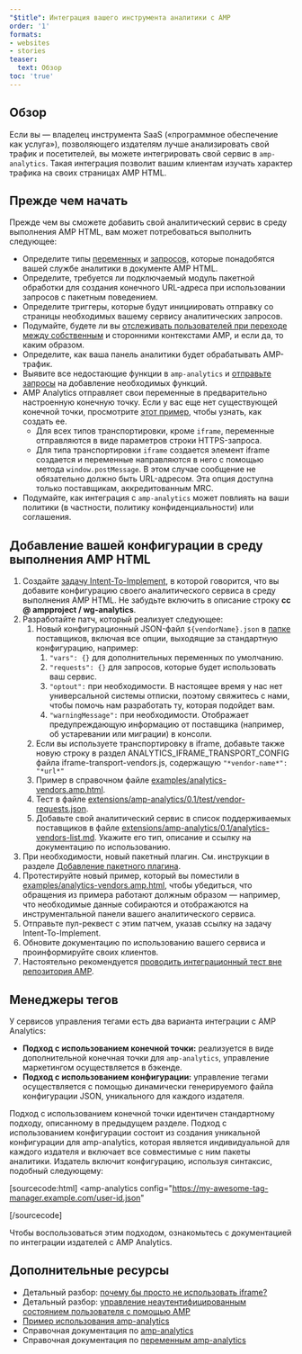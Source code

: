 ```yaml
---
"$title": Интеграция вашего инструмента аналитики с AMP
order: '1'
formats:
- websites
- stories
teaser:
  text: Обзор
toc: 'true'
---
```


<!--
This file is imported from https://github.com/ampproject/amphtml/blob/master/extensions/amp-analytics/integrating-analytics.md.
Please do not change this file.
If you have found a bug or an issue please
have a look and request a pull request there.
-->

##  Обзор

Если вы — владелец инструмента SaaS («программное обеспечение как услуга»), позволяющего издателям лучше анализировать свой трафик и посетителей, вы можете интегрировать свой сервис в `amp-analytics`. Такая интеграция позволит вашим клиентам изучать характер трафика на своих страницах AMP HTML.

## Прежде чем начать <a name="before-you-begin"></a>

Прежде чем вы сможете добавить свой аналитический сервис в среду выполнения AMP HTML, вам может потребоваться выполнить следующее:

- Определите типы [переменных](https://github.com/ampproject/amphtml/blob/master/extensions/amp-analytics/analytics-vars.md) и [запросов,](https://github.com/ampproject/amphtml/blob/master/extensions/amp-analytics/amp-analytics.md#requests) которые понадобятся вашей службе аналитики в документе AMP HTML.
- Определите, требуется ли подключаемый модуль пакетной обработки для создания конечного URL-адреса при использовании запросов с пакетным поведением.
- Определите триггеры, которые будут инициировать отправку со страницы необходимых вашему сервису аналитических запросов.
- Подумайте, будете ли вы [отслеживать пользователей при переходе между собственным](https://github.com/ampproject/amphtml/blob/master/spec/amp-managing-user-state.md) и сторонними контекстами AMP, и если да, то каким образом.
- Определите, как ваша панель аналитики будет обрабатывать AMP-трафик.
- Выявите все недостающие функции в `amp-analytics` и [отправьте запросы](https://github.com/ampproject/amphtml/issues/new) на добавление необходимых функций.
- AMP Analytics отправляет свои переменные в предварительно настроенную конечную точку. Если у вас еще нет существующей конечной точки, просмотрите [этот пример](https://github.com/ampproject/amp-publisher-sample#amp-analytics-sample), чтобы узнать, как создать ее.
    - Для всех типов транспортировки, кроме `iframe`, переменные отправляются в виде параметров строки HTTPS-запроса.
    - Для типа транспортировки `iframe` создается элемент iframe создается и переменные направляются в него с помощью метода `window.postMessage`. В этом случае сообщение не обязательно должно быть URL-адресом. Эта опция доступна только поставщикам, аккредитованным MRC.
- Подумайте, как интеграция с `amp-analytics` может повлиять на ваши политики (в частности, политику конфиденциальности) или соглашения.

## Добавление вашей конфигурации в среду выполнения AMP HTML <a name="adding-your-configuration-to-the-amp-html-runtime"></a>

1. Создайте [задачу Intent-To-Implement](https://github.com/ampproject/amphtml/blob/master/extensions/amp-analytics/../../CONTRIBUTING.md#contributing-features), в которой говорится, что вы добавите конфигурацию своего аналитического сервиса в среду выполнения AMP HTML. Не забудьте включить в описание строку **cc @ ampproject / wg-analytics**.
2. Разработайте патч, который реализует следующее:
    1. Новый конфигурационный JSON-файл `${vendorName}.json` в [папке](https://github.com/ampproject/amphtml/tree/master/extensions/amp-analytics/0.1/vendors) поставщиков, включая все опции, выходящие за стандартную конфигурацию, например:
        1. `"vars": {}` для дополнительных переменных по умолчанию.
        2. `"requests": {}` для запросов, которые будет использовать ваш сервис.
        3. `"optout":` при необходимости. В настоящее время у нас нет универсальной системы отписки, поэтому свяжитесь с нами, чтобы помочь нам разработать ту, которая подойдет вам.
        4. `"warningMessage":` при необходимости. Отображает предупреждающую информацию от поставщика (например, об устаревании или миграции) в консоли.
    2. Если вы используете транспортировку в iframe, добавьте также новую строку в раздел ANALYTICS_IFRAME_TRANSPORT_CONFIG файла iframe-transport-vendors.js, содержащую `"*vendor-name*": "*url*"`
    3. Пример в справочном файле [examples/analytics-vendors.amp.html](https://github.com/ampproject/amphtml/blob/master/extensions/amp-analytics/../../examples/analytics-vendors.amp.html).
    4. Тест в файле [extensions/amp-analytics/0.1/test/vendor-requests.json](https://github.com/ampproject/amphtml/blob/master/extensions/amp-analytics/../../extensions/amp-analytics/0.1/test/vendor-requests.json).
    5. Добавьте свой аналитический сервис в список поддерживаемых поставщиков в файле [extensions/amp-analytics/0.1/analytics-vendors-list.md](https://github.com/ampproject/amphtml/blob/master/extensions/amp-analytics/./analytics-vendors-list.md). Укажите его тип, описание и ссылку на документацию по использованию.
3. При необходимости, новый пакетный плагин. См. инструкции в разделе [Добавление пакетного плагина](#add-batch-plugin).
4. Протестируйте новый пример, который вы поместили в [examples/analytics-vendors.amp.html](https://github.com/ampproject/amphtml/blob/master/extensions/amp-analytics/../../examples/analytics-vendors.amp.html), чтобы убедиться, что обращения из примера работают должным образом — например, что необходимые данные собираются и отображаются на инструментальной панели вашего аналитического сервиса.
5. Отправьте пул-реквест с этим патчем, указав ссылку на задачу Intent-To-Implement.
6. Обновите документацию по использованию вашего сервиса и проинформируйте своих клиентов.
7. Настоятельно рекомендуется [проводить интеграционный тест вне репозитория AMP](https://github.com/ampproject/amphtml/blob/master/extensions/amp-analytics/../../3p/README.md#adding-proper-integration-tests).

## Менеджеры тегов <a name="tag-managers"></a>

У сервисов управления тегами есть два варианта интеграции с AMP Analytics:

- **Подход с использованием конечной точки:** реализуется в виде дополнительной конечная точки для `amp-analytics`, управление маркетингом осуществляется в бэкенде.
- **Подход с использованием конфигурации:** управление тегами осуществляется с помощью динамически генерируемого файла конфигурации JSON, уникального для каждого издателя.

Подход с использованием конечной точки идентичен стандартному подходу, описанному в предыдущем разделе. Подход с использованием конфигурации состоит из создания уникальной конфигурации для amp-analytics, которая является индивидуальной для каждого издателя и включает все совместимые с ним пакеты аналитики. Издатель включит конфигурацию, используя синтаксис, подобный следующему:

[sourcecode:html]
<amp-analytics
  config="https://my-awesome-tag-manager.example.com/user-id.json"
></amp-analytics>
[/sourcecode]

Чтобы воспользоваться этим подходом, ознакомьтесь с документацией по интеграции издателей с AMP Analytics.

## Дополнительные ресурсы <a name="further-resources"></a>

- Детальный разбор: [почему бы просто не использовать iframe?](https://github.com/ampproject/amphtml/blob/master/extensions/amp-analytics/why-not-iframe.md)
- Детальный разбор: [управление неаутентифицированным состоянием пользователя с помощью AMP](https://github.com/ampproject/amphtml/blob/master/spec/amp-managing-user-state.md)
- [Пример использования amp-analytics](https://github.com/ampproject/amp-publisher-sample#amp-analytics-sample)
- Справочная документация по [amp-analytics](https://amp.dev/documentation/components/amp-analytics)
- Справочная документация по [переменным amp-analytics](https://github.com/ampproject/amphtml/blob/master/extensions/amp-analytics/analytics-vars.md)

